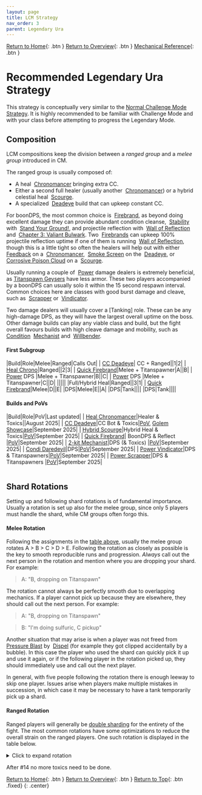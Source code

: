 ```yaml
---
layout: page
title: LCM Strategy
nav_order: 3
parent: Legendary Ura
---
```


[Return to Home](../index.html){: .btn } [Return to Overview](./overview.html){: .btn } [Mechanical Reference](./mechanics.html){: .btn }

# Recommended Legendary Ura Strategy

This strategy is conceptually very similar to the [Normal Challenge Mode Strategy](../ura/strategy.html). It is highly recommended to be familiar with Challenge Mode and with your class before attempting to progress the Legendary Mode.

## Composition

LCM compositions keep the division between a _ranged group_ and a _melee group_ introduced in CM.

The ranged group is usually composed of:
- A heal <img class='inline chrono'> [Chronomancer] bringing extra CC.
- Either a second full healer (usually another <img class='inline chrono'> [Chronomancer]) or a hybrid celestial heal <img class='inline scourge'> [Scourge].
- A specialized <img class='inline deadeye'> [Deadeye] build that can upkeep constant CC.

For boonDPS, the most common choice is <img class='inline firebrand'> [Firebrand], as beyond doing excellent damage they can provide abundant condition cleanse, <img class='inline stability'> [Stability] with <img class='inline stand-ground'> [Stand Your Ground!], and projectile reflection with <img class='inline wall-reflect'> [Wall of Reflection] and <img class='inline bulwark'> [Chapter 3: Valiant Bulwark]. Two <img class='inline firebrand'> [Firebrands] can upkeep 100% projectile reflection uptime if one of them is running <img class='inline wall-reflect'> [Wall of Reflection], though this is a little tight so often the healers will help out with either <img class='inline feedback'> [Feedback] on a <img class='inline chrono'> [Chronomancer], <img class='inline smoke-screen'> [Smoke Screen] on the <img class='inline deadeye'> [Deadeye], or <img class='inline cpc'> [Corrosive Poison Cloud] on a <img class='inline scourge'> [Scourge].

Usually running a couple of <img class='inline power'> [Power] damage dealers is extremely beneficial, as [Titanspawn Geysers] have less armor. These two players accompanied by a boonDPS can usually solo it within the 15 second respawn interval. Common choices here are classes with good burst damage and cleave, such as <img class='inline scrapper'> [Scrapper] or <img class='inline vindicator'> [Vindicator].

Two damage dealers will usually cover a [Tanking] role. These can be any high-damage DPS, as they will have the largest overall uptime on the boss. Other damage builds can play any viable class and build, but the fight overall favours builds with high cleave damage and mobility, such as <img class='inline condition'> [Condition] <img class='inline mechanist'> [Mechanist] and <img class='inline willbender'> [Willbender].

#### First Subgroup

|Build|Role|Melee|Ranged|Calls Out|
|<img class='inline deadeye'> [CC Deadeye](https://gw2skills.net/editor/?PagEQjWWADkJx2Ym4xad92A-DyIY1oivMapCCLFc82gK0HUB-e)| CC + Ranged||1|2|
|<img class='inline chrono'> [Heal Chrono](https://gw2skills.net/editor/?PigEQiWmBzCrhNiH9karD-DSRYjR1VPSIFlRLpQ6VluvGCSo83S7bWQFA-e)|Ranged||2|3|
|<img class='inline firebrand'> [Quick Firebrand](https://gw2skills.net/editor/?PWyAo+rlRExe6ZQBttkGZkW0WbPTA-DSJYyRL/hkjkKBFQHCBF+r4IBxW41AiPNQFA-e)|Melee + Titanspawner|A||B|
|<img class='inline power'> [Power] DPS |Melee + Titanspawner|B||C|
|<img class='inline power'> [Power] DPS |Melee + Titanspawner|C||D|
|||||
|Full/Hybrid Heal|Ranged||3|1|
|<img class='inline firebrand'> [Quick Firebrand](https://gw2skills.net/editor/?PWyAo+rlRExe6ZQBttkGZkW0WbPTA-DSJYyRL/hkjkKBFQHCBF+r4IBxW41AiPNQFA-e)|Melee|D||E|
|DPS|Melee|E||A|
|DPS|Tank||||
|DPS|Tank||||

#### Builds and PoVs

|Build|Role|PoV|Last updated|
|<img class='inline chrono'> [Heal Chronomancer](https://gw2skills.net/editor/?PigEQiWmBzCrhNiH9karD-DSRYjR1VPSIFlRLpQ6VluvGCSo83S7bWQFA-e)|Healer & Toxics||August 2025|
|<img class='inline deadeye'> [CC Deadeye](https://gw2skills.net/editor/?PagEQjWWADkJx2Ym4xad92A-DyIY1oivMapCCLFc82gK0HUB-e)|CC Bot & Toxics|[PoV](https://youtu.be/hxm8MSuFuyo), [Golem Showcase](https://youtu.be/vH_CbAcGEjo)|September 2025|
|<img class='inline scourge'> [Hybrid Scourge](https://discordapp.com/channels/1121166847266537562/1332712612877570089/1360699762143137963)|Hybrid Heal & Toxics|[PoV](https://youtu.be/0skBqF5KlFA)|September 2025|
|<img class='inline firebrand'> [Quick Firebrand](https://gw2skills.net/editor/?PWyAo+rlRExe6ZQBttkGZkW0WbPTA-DSJYyRL/hkjkKBFQHCBF+r4IBxW41AiPNQFA-e)| BoonDPS & Reflect |[PoV](https://youtu.be/J5zNxbxZInI)|September 2025|
|<img class='inline mechanist'> [2-kit Mechanist](https://snowcrows.com/builds/raids/engineer/condition-mechanist-two-kits)|DPS (& Toxics) |[PoV](https://youtu.be/YZA5kr7REVg)|September 2025|
|<img class='inline daredevil'> [Condi Daredevil](https://gw2skills.net/editor/?PagAgilRwOYfMKWJO2W1NNA-DSJYmRD/ZUgCoDJgC/VEgA1AvmZ8gBA-e)|DPS|[PoV](https://www.youtube.com/watch?v=YQ4ZJvkXoEA)|September 2025|
|<img class='inline vindicator'> [Power Vindicator](https://gw2skills.net/editor/?PmyAExzlxQmMP6k1RpMOClRSqMCqkJ7lasC-DSRYBRN33cQgHSmSggFCVoCk5dijEG7h3i+LYQFA-e)|DPS & Titanspawners|[PoV](https://youtu.be/sgiPQ1FeqLI)|September 2025|
|<img class='inline scrapper'> [Power Scrapper](https://gw2skills.net/editor/?PeQAIlJw0YcsNWKO2LvteA-DSRYBRBH2cQnnRtSgKUAy8bRQCjNwrhCnRgKA-e)|DPS & Titanspawners |[PoV](https://www.youtube.com/watch?v=d82vtsmHL38)|September 2025|

<img class=divider>

## Shard Rotations

Setting up and following shard rotations is of fundamental importance. Usually a rotation is set up also for the melee group, since only 5 players must handle the shard, while CM groups often forgo this.

#### Melee Rotation
Following the assignments in the [table above](#first-subgroup), usually the melee group rotates A > B > C > D > E. Following the rotation as closely as possible is the key to smooth reproducible runs and progression. _Always_ call out the next person in the rotation and mention where you are dropping your shard. For example:

> A: "B, dropping on Titanspawn"

The rotation cannot always be perfectly smooth due to overlapping mechanics. If a player cannot pick up because they are elsewhere, they should call out the next person. For example:

> A: "B, dropping on Titanspawn"

> B: "I'm doing sulfuric, C pickup"

Another situation that may arise is when a player was not freed from [Pressure Blast] by <img class='inline dispel'> [Dispel] (for example they got clipped accidentally by a bubble). In this case the player who used the shard can quickly pick it up and use it again, or if the following player in the rotation picked up, they should immediately use and call out the next player.

In general, with five people following the rotation there is enough leeway to skip one player. Issues arise when players make multiple mistakes in succession, in which case it may be necessary to have a tank temporarily pick up a shard.

#### Ranged Rotation

Ranged players will generally be [double sharding](../ura/strategy.html/#double-sharding-toxic-geysers) for the entirety of the fight. The most common rotations have some optimizations to reduce the overall strain on the ranged players. One such rotation is displayed in the table below.
<details>
<summary>Click to expand rotation</summary>
<table class="fl-table">
    <thead>
    <tr>
        <th width='fit-content'>Phase</th><th>Geyser</th><th>Pick Up</th><th>Use</th><th>Notes</th>
    </tr>
    </thead>
    <tbody>
    <tr>
        <td class=phase1>1</td>
        <td>1</td>
        <td class=de_red><img class='inline deadeye'> CC DE</td>
        <td class=de_red><img class='inline deadeye'> CC DE</td>
        <td>Picked up before starting the fight.</td>
    </tr>
    <tr>
        <td class=phase1>1</td>
        <td>2</td>
        <td class=de_red><img class='inline deadeye'> CC DE</td>
        <td class=ch_pur><img class='inline chrono'> Heal 1</td>
        <td></td>
    </tr>
    <tr>
        <td class=phase1>1</td>
        <td>3</td>
        <td class=ch_pur><img class='inline chrono'> Heal 1</td>
        <td class=ch_pur><img class='inline chrono'> Heal 1</td>
        <td></td>
    </tr>
    <tr>
        <td class=phase1>1</td>
        <td>4</td>
        <td class=ch_pur><img class='inline chrono'> Heal 1</td>
        <td class=ch_gre><img class='inline chrono'> Heal 2</td>
        <td></td>
    </tr>
    <tr>
        <td class=phase1>1</td>
        <td>5</td>
        <td class=ch_gre><img class='inline chrono'> Heal 2</td>
        <td class=ch_gre><img class='inline chrono'> Heal 2</td>
        <td></td>
    </tr>
    <tr>
        <td class=phase1>1</td>
        <td>6</td>
        <td class=ch_gre><img class='inline chrono'> Heal 2</td>
        <td class=de_red><img class='inline deadeye'> CC DE</td>
        <td></td>
    </tr>
    <tr>
        <td class=phase1>1</td>
        <td>8</td>
        <td class=de_red><img class='inline deadeye'> CC DE</td>
        <td class=de_red><img class='inline deadeye'> CC DE</td>
        <td>Skip 7 for now</td>
    </tr>
    <tr>
        <td class=phase1>1</td>
        <td>9</td>
        <td class=de_red><img class='inline deadeye'> CC DE</td>
        <td class=ch_pur><img class='inline chrono'> Heal 1</td>
        <td></td>
    </tr>
    <tr>
        <td class=phase1>1</td>
        <td>7</td>
        <td class=ch_pur><img class='inline chrono'> Heal 1</td>
        <td class=ch_pur><img class='inline chrono'> Heal 1</td>
        <td>CC after #9, then <img class='inline dispel'> Dispel once #10 spawns.</td>
    </tr>
    <tr>
        <td class=phase1>1</td>
        <td>10</td>
        <td class=ch_pur><img class='inline chrono'> Heal 1</td>
        <td class=ch_gre><img class='inline chrono'> Heal 2</td>
        <td><img class='inline dispel'> Dispel but do not CC.</td>
    </tr>
    <tr>
        <td class="phase1-late">1</td>
        <td>11</td>
        <td>Melee</td>
        <td>Melee</td>
        <td><img class='inline chrono'> Chrono CCs it and the melee group <img class='inline dispel'> Dispels after the toilet.</td>
    </tr>
    <tr>
        <td class="phase1-late">1</td>
        <td>12</td>
        <td></td>
        <td></td>
        <td>Ignore for now, reset it after #9.</td>
    </tr>
    <tr>
        <td class=phase2>2</td>
        <td>8</td>
        <td class=ch_gre><img class='inline chrono'> Heal 2</td>
        <td class=ch_gre><img class='inline chrono'> Heal 2</td>
        <td></td>
    </tr>
    <tr>
        <td class=phase2>2</td>
        <td>9</td>
        <td class=ch_gre><img class='inline chrono'> Heal 2</td>
        <td class=de_red><img class='inline deadeye'> CC DE</td>
        <td></td>
    </tr>
    <tr>
        <td class=phase2>2</td>
        <td>10</td>
        <td></td>
        <td></td>
        <td>CC 12 seconds after #9 spawns.</td>
    </tr>
    <tr>
        <td class=phase2>2</td>
        <td>11</td>
        <td class=de_red><img class='inline deadeye'> CC DE</td>
        <td class=de_red><img class='inline deadeye'> CC DE</td>
        <td>#11 always must be CC'd be the <img class='inline chrono'> Chrono.</td>
    </tr>
    <tr>
        <td class=phase2>2</td>
        <td>12</td>
        <td class=de_red><img class='inline deadeye'> CC DE</td>
        <td class=ch_pur><img class='inline chrono'> Heal 1</td>
        <td></td>
    </tr>
    <tr>
        <td class=phase2>2</td>
        <td>13</td>
        <td class=ch_pur><img class='inline chrono'> Heal 1</td>
        <td class=ch_pur><img class='inline chrono'> Heal 1</td>
        <td></td>
    </tr>
    <tr>
        <td class=phase2>2</td>
        <td>14</td>
        <td class=ch_pur><img class='inline chrono'> Heal 1</td>
        <td class=ch_gre><img class='inline chrono'> Heal 2</td>
        <td></td>
    </tr>
    <tr>
        <td class=phase2>2</td>
        <td>1</td>
        <td class=ch_gre><img class='inline chrono'> Heal 2</td>
        <td class=ch_gre><img class='inline chrono'> Heal 2</td>
        <td></td>
    </tr>
    <tr>
        <td class=phase2>2</td>
        <td>2</td>
        <td class=ch_gre><img class='inline chrono'> Heal 2</td>
        <td class=de_red><img class='inline deadeye'> CC DE</td>
        <td></td>
    </tr>
    <tr>
        <td class=phase2>2</td>
        <td>3</td>
        <td class=de_red><img class='inline deadeye'> CC DE</td>
        <td class=de_red><img class='inline deadeye'> CC DE</td>
        <td></td>
    </tr>
    <tr>
        <td class="phase2-late">2</td>
        <td>4</td>
        <td class=de_red><img class='inline deadeye'> CC DE</td>
        <td class=ch_pur><img class='inline chrono'> Heal 1</td>
        <td>If it doesn't spawn, the <img class='inline deadeye'> Deadeye will continue from #8.</td>
    </tr>
    <tr>
        <td class="phase2-late">2</td>
        <td>5</td>
        <td class=ch_pur><img class='inline chrono'> Heal 1</td>
        <td class=ch_pur><img class='inline chrono'> Heal 1</td>
        <td>Might spawn in progression.</td>
    </tr>
    <tr>
        <td class="phase2-late">2</td>
        <td>6</td>
        <td class=ch_pur><img class='inline chrono'> Heal 1</td>
        <td class=ch_gre><img class='inline chrono'> Heal 2</td>
        <td>Might spawn in progression.</td>
    </tr>
    <tr>
        <td class="phase3">3</td>
        <td>8</td>
        <td class=ch_gre><img class='inline chrono'> Heal 2</td>
        <td class=ch_gre><img class='inline chrono'> Heal 2</td>
        <td>Ignore #7 for now.</td>
    </tr>
    <tr>
        <td class="phase3">3</td>
        <td>9</td>
        <td class=ch_gre><img class='inline chrono'> Heal 2</td>
        <td class=de_red><img class='inline deadeye'> CC DE</td>
        <td></td>
    </tr>
    <tr>
        <td class="phase3">3</td>
        <td>7</td>
        <td class=de_red><img class='inline deadeye'> CC DE</td>
        <td class=de_red><img class='inline deadeye'> CC DE</td>
        <td>CC after #9, then <img class='inline dispel'> Dispel once #10 spawns.</td>
    </tr>
    <tr>
        <td class="phase3">3</td>
        <td>10</td>
        <td class=de_red><img class='inline deadeye'> CC DE</td>
        <td class=ch_pur><img class='inline chrono'> Heal 1</td>
        <td></td>
    </tr>
    <tr>
        <td class="phase3">3</td>
        <td>11</td>
        <td class=ch_pur><img class='inline chrono'> Heal 1</td>
        <td class=ch_pur><img class='inline chrono'> Heal 1</td>
        <td>Must be CC'd by the <img class='inline chrono'> Chronomancer.</td>
    </tr>
    <tr>
        <td class="phase3">3</td>
        <td>12</td>
        <td class=ch_pur><img class='inline chrono'> Heal 1</td>
        <td class=ch_gre><img class='inline chrono'> Heal 2</td>
        <td></td>
    </tr>
    <tr>
        <td class="phase3">3</td>
        <td>13</td>
        <td class=ch_gre><img class='inline chrono'> Heal 2</td>
        <td class=ch_gre><img class='inline chrono'> Heal 2</td>
        <td></td>
    </tr>
    <tr>
        <td class="phase3">3</td>
        <td>14</td>
        <td class=ch_gre><img class='inline chrono'> Heal 2</td>
        <td class=de_red><img class='inline deadeye'> CC DE</td>
        <td></td>
    </tr>
    <tr>
        <td class="phase3">3</td>
        <td>1</td>
        <td class=de_red><img class='inline deadeye'> CC DE</td>
        <td class=de_red><img class='inline deadeye'> CC DE</td>
        <td></td>
    </tr>
    <tr>
        <td class="phase3">3</td>
        <td>2</td>
        <td class=de_red><img class='inline deadeye'> CC DE</td>
        <td class=ch_pur><img class='inline chrono'> Heal 1</td>
        <td></td>
    </tr>
    <tr>
        <td class="phase3">3</td>
        <td>3</td>
        <td class=ch_pur><img class='inline chrono'> Heal 1</td>
        <td class=ch_pur><img class='inline chrono'> Heal 1</td>
        <td></td>
    </tr>
    <tr>
        <td class="phase3">3</td>
        <td>4</td>
        <td class=ch_pur><img class='inline chrono'> Heal 1</td>
        <td class=ch_gre><img class='inline chrono'> Heal 2</td>
        <td></td>
    </tr>
    <tr>
        <td class="phase3">3</td>
        <td>5</td>
        <td class=ch_gre><img class='inline chrono'> Heal 2</td>
        <td class=ch_gre><img class='inline chrono'> Heal 2</td>
        <td></td>
    </tr>
    <tr>
        <td class="phase3">3</td>
        <td>6</td>
        <td class=ch_gre><img class='inline chrono'> Heal 2</td>
        <td class=de_red><img class='inline deadeye'> CC DE</td>
        <td></td>
    </tr>
    <tr>
        <td class="phase3">3</td>
        <td>8</td>
        <td class=de_red><img class='inline deadeye'> CC DE</td>
        <td class=de_red><img class='inline deadeye'> CC DE</td>
        <td>Ignore #7 for now.</td>
    </tr>
    <tr>
        <td class="phase3">3</td>
        <td>9</td>
        <td class=de_red><img class='inline deadeye'> CC DE</td>
        <td class=ch_pur><img class='inline chrono'> Heal 1</td>
        <td>In p4 the <img class='inline deadeye'> Deadeye only CCs the boss. Healers CC the geysers.</td>
    </tr>
    <tr>
        <td class="phase3-late">3</td>
        <td>7</td>
        <td class=ch_pur><img class='inline chrono'> Heal 1</td>
        <td class=ch_pur><img class='inline chrono'> Heal 1</td>
        <td>CC after #9, then <img class='inline dispel'> Dispel once #10 spawns.</td>
    </tr>
    <tr>
        <td class="phase3-late">3</td>
        <td>10</td>
        <td class=ch_pur><img class='inline chrono'> Heal 1</td>
        <td class=ch_gre><img class='inline chrono'> Heal 2</td>
        <td>In p4 the <img class='inline deadeye'> Deadeye only CCs the boss. Healers CC the geysers.</td>
    </tr>
    <tr>
        <td class="phase3-late">3</td>
        <td>11</td>
        <td class=ch_gre><img class='inline chrono'> Heal 2</td>
        <td class=ch_gre><img class='inline chrono'> Heal 2</td>
        <td>Heal 2 CCs with <img class='inline cs'> + <img class='inline moa'> & <img class='inline domination'> or <img class='inline senility'></td>
    </tr>
    <tr>
        <td class="phase4">4</td>
        <td>12</td>
        <td class=ch_gre><img class='inline chrono'> Heal 2</td>
        <td class=de_red><img class='inline deadeye'> CC DE</td>
        <td>Heal 2 CCs with <img class='inline moa'> & <img class='inline domination'> or <img class='inline senility'></td>
    </tr>
    <tr>
        <td class="phase4">4</td>
        <td>13</td>
        <td class=de_red><img class='inline deadeye'> CC DE</td>
        <td class=de_red><img class='inline deadeye'> CC DE</td>
        <td>Heal 1 CCs with <img class='inline cs'> + <img class='inline moa'> & <img class='inline domination'> or <img class='inline senility'></td>
    </tr>
    <tr>
        <td class="phase4">4</td>
        <td>14</td>
        <td class=de_red><img class='inline deadeye'> CC DE</td>
        <td class=ch_pur><img class='inline chrono'> Heal 1</td>
        <td>Heal 1 CCs with <img class='inline moa'> & <img class='inline domination'> or <img class='inline senility'></td>
    </tr>
    </tbody>
</table>
</details>

After #14 no more toxics need to be done.

[Return to Home](../index.html){: .btn } [Return to Overview](overview.html){: .btn } [Return to Top](#recommended-legendary-ura-strategy){: .btn .fixed}
{: .center}

[Bloodstone Shard]: ../ura/mechanics.html#bloodstone-shards
[Bloodstone Shards]: ../ura/mechanics.html#bloodstone-shards
[Toxic Geyser]: ../ura/mechanics.html#toxic-geysers
[Toxic Geysers]: ../ura/mechanics.html#toxic-geysers
[Sulfuric Geyser]: ../ura/mechanics.html#sulfuric-geysers
[Sulfuric Geysers]: ../ura/mechanics.html#sulfuric-geysers
[Dispel]: ../ura/mechanics.html#-dispel
[Dispelled]: ../ura/mechanics.html#-dispel
[Titanspawn Geyser]: ../ura/mechanics.html#titanspawn-geysers
[Titanspawn Geysers]: ../ura/mechanics.html#titanspawn-geysers
[Create Titanspawn Geyser]: ../ura/mechanics.html#titanspawn-geysers
[Pressure Blast]: ../ura/mechanics.html#pressure-blast
[Pressure Blasts]: ../ura/mechanics.html#pressure-blast
[Titanic Resistance]: ../ura/mechanics.html#-titanic-resistance
[Champion Fumaroller]: ../ura/mechanics.html#champion-fumaroller
[Champion Fumarollers]: ../ura/mechanics.html#champion-fumaroller
[Bloodstone Saturation]: ../ura/mechanics.html#-bloodstone-saturation
[Propel]: ../ura/mechanics.html#propel
[Autoattack Chain]: ../ura/mechanics.html#autoattack-chain
[Rising Pressure]: ../ura/mechanics.html#-rising-pressure
[Steam Prison]: ../ura/mechanics.html#steam-prison
[Return]: ../ura/mechanics.html#return

[Chrono]: https://wiki.guildwars2.com/wiki/Chronomancer
[Chronomancer]: https://wiki.guildwars2.com/wiki/Chronomancer
[Chronomancers]: https://wiki.guildwars2.com/wiki/Chronomancer
[Deadeye]: https://wiki.guildwars2.com/wiki/Deadeye
[Firebrand]: https://wiki.guildwars2.com/wiki/Firebrand
[Firebrands]: https://wiki.guildwars2.com/wiki/Firebrand
[Scourge]: https://wiki.guildwars2.com/wiki/Scourge
[Scrapper]: https://wiki.guildwars2.com/wiki/Scrapper
[Vindicator]: https://wiki.guildwars2.com/wiki/Vindicator
[Mechanist]: https://wiki.guildwars2.com/wiki/Mechanist
[Willbender]: https://wiki.guildwars2.com/wiki/Willbender
[Power]: https://wiki.guildwars2.com/wiki/Power
[Condition]: https://wiki.guildwars2.com/wiki/Condition_damage
[Conditions]: https://wiki.guildwars2.com/wiki/Condition_damage
[Defiance Bar]: https://wiki.guildwars2.com/wiki/Defiance_bar
[Aegis]: https://wiki.guildwars2.com/wiki/Aegis
[Stability]: https://wiki.guildwars2.com/wiki/Stability
[Dimensional Aperture]: https://wiki.guildwars2.com/wiki/Dimensional_Aperture
[Superspeed]: https://wiki.guildwars2.com/wiki/Superspeed
[Invulnerable]: https://wiki.guildwars2.com/wiki/Invulnerability
[Wall of Reflection]: https://wiki.guildwars2.com/wiki/Wall_of_Reflection
[Stand Your Ground!]: https://wiki.guildwars2.com/wiki/%22Stand_Your_Ground!%22
[Chapter 3: Valiant Bulwark]: https://wiki.guildwars2.com/wiki/Chapter_3:_Valiant_Bulwark
[Smoke Screen]: https://wiki.guildwars2.com/wiki/Smoke_Screen
[Corrosive Poison Cloud]: https://wiki.guildwars2.com/wiki/Corrosive_poison_cloud
[Feedback]: https://wiki.guildwars2.com/wiki/Feedback